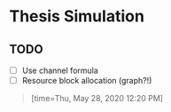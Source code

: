 # Thesis Simulation


## TODO
- [ ] Use channel formula
- [ ] Resource block allocation (graph?!)

> [time=Thu, May 28, 2020 12:20 PM]
